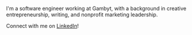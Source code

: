 I'm a software engineer working at Gambyt, with a background in creative entrepreneurship, writing, and nonprofit marketing leadership.

Connect with me on [LinkedIn](https://www.linkedin.com/in/ajongaro)!

